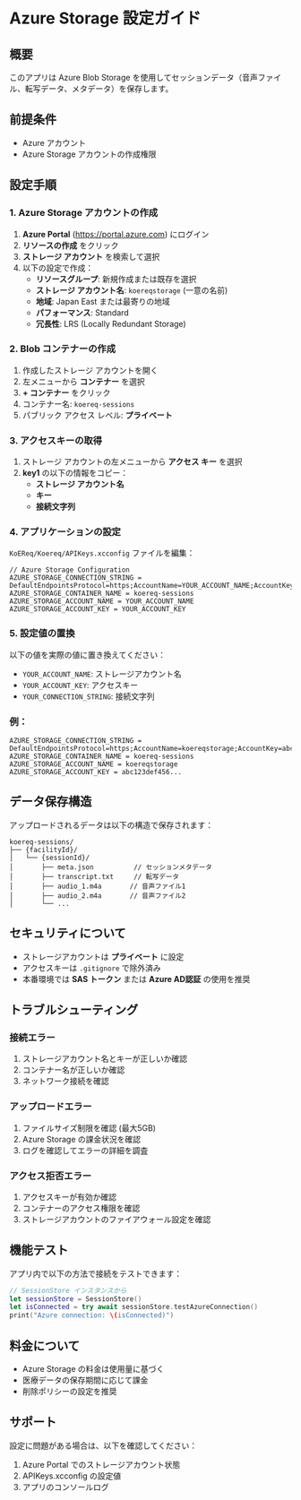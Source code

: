 # Azure Storage 設定ガイド

## 概要
このアプリは Azure Blob Storage を使用してセッションデータ（音声ファイル、転写データ、メタデータ）を保存します。

## 前提条件
- Azure アカウント
- Azure Storage アカウントの作成権限

## 設定手順

### 1. Azure Storage アカウントの作成

1. **Azure Portal** (https://portal.azure.com) にログイン
2. **リソースの作成** をクリック
3. **ストレージ アカウント** を検索して選択
4. 以下の設定で作成：
   - **リソースグループ**: 新規作成または既存を選択
   - **ストレージ アカウント名**: `koereqstorage` (一意の名前)
   - **地域**: Japan East または最寄りの地域
   - **パフォーマンス**: Standard
   - **冗長性**: LRS (Locally Redundant Storage)

### 2. Blob コンテナーの作成

1. 作成したストレージ アカウントを開く
2. 左メニューから **コンテナー** を選択
3. **+ コンテナー** をクリック
4. コンテナー名: `koereq-sessions`
5. パブリック アクセス レベル: **プライベート**

### 3. アクセスキーの取得

1. ストレージ アカウントの左メニューから **アクセス キー** を選択
2. **key1** の以下の情報をコピー：
   - **ストレージ アカウント名**
   - **キー**
   - **接続文字列**

### 4. アプリケーションの設定

`KoEReq/Koereq/APIKeys.xcconfig` ファイルを編集：

```
// Azure Storage Configuration
AZURE_STORAGE_CONNECTION_STRING = DefaultEndpointsProtocol=https;AccountName=YOUR_ACCOUNT_NAME;AccountKey=YOUR_ACCOUNT_KEY;EndpointSuffix=core.windows.net
AZURE_STORAGE_CONTAINER_NAME = koereq-sessions
AZURE_STORAGE_ACCOUNT_NAME = YOUR_ACCOUNT_NAME
AZURE_STORAGE_ACCOUNT_KEY = YOUR_ACCOUNT_KEY
```

### 5. 設定値の置換

以下の値を実際の値に置き換えてください：

- `YOUR_ACCOUNT_NAME`: ストレージアカウント名
- `YOUR_ACCOUNT_KEY`: アクセスキー
- `YOUR_CONNECTION_STRING`: 接続文字列

### 例：
```
AZURE_STORAGE_CONNECTION_STRING = DefaultEndpointsProtocol=https;AccountName=koereqstorage;AccountKey=abc123def456...;EndpointSuffix=core.windows.net
AZURE_STORAGE_CONTAINER_NAME = koereq-sessions
AZURE_STORAGE_ACCOUNT_NAME = koereqstorage
AZURE_STORAGE_ACCOUNT_KEY = abc123def456...
```

## データ保存構造

アップロードされるデータは以下の構造で保存されます：

```
koereq-sessions/
├── {facilityId}/
│   └── {sessionId}/
│       ├── meta.json          // セッションメタデータ
│       ├── transcript.txt     // 転写データ
│       ├── audio_1.m4a       // 音声ファイル1
│       ├── audio_2.m4a       // 音声ファイル2
│       └── ...
```

## セキュリティについて

- ストレージアカウントは **プライベート** に設定
- アクセスキーは `.gitignore` で除外済み
- 本番環境では **SAS トークン** または **Azure AD認証** の使用を推奨

## トラブルシューティング

### 接続エラー
1. ストレージアカウント名とキーが正しいか確認
2. コンテナー名が正しいか確認
3. ネットワーク接続を確認

### アップロードエラー
1. ファイルサイズ制限を確認 (最大5GB)
2. Azure Storage の課金状況を確認
3. ログを確認してエラーの詳細を調査

### アクセス拒否エラー
1. アクセスキーが有効か確認
2. コンテナーのアクセス権限を確認
3. ストレージアカウントのファイアウォール設定を確認

## 機能テスト

アプリ内で以下の方法で接続をテストできます：

```swift
// SessionStore インスタンスから
let sessionStore = SessionStore()
let isConnected = try await sessionStore.testAzureConnection()
print("Azure connection: \(isConnected)")
```

## 料金について

- Azure Storage の料金は使用量に基づく
- 医療データの保存期間に応じて課金
- 削除ポリシーの設定を推奨

## サポート

設定に問題がある場合は、以下を確認してください：
1. Azure Portal でのストレージアカウント状態
2. APIKeys.xcconfig の設定値
3. アプリのコンソールログ 